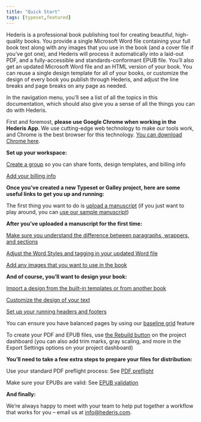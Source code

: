 ```yaml
---
title: "Quick Start"
tags: [typeset,featured]
---
```

 
<html><body><section data-type="chapter" class="hsecchapter" data-hederis-type="hsecchapter" id="quick-start" data-pi-attrs="id: quick-start; data-tags: typeset,featured;" role="doc-chapter" data-tags="typeset,featured" data-author-name=" " data-book-title=" " title="Quick Start"><p class="hblkp" data-hederis-type="hblkp" id="pIEqFQt8X">Hederis is a professional book publishing tool for creating beautiful, high-quality books. You provide a single Microsoft Word file containing your full book text along with any images that you use in the book (and a cover file if you&#8217;ve got one), and Hederis will process it automatically into a laid-out PDF, and a fully-accessible and standards-conformant EPUB file. You&#8217;ll also get an updated Microsoft Word file and an HTML version of your book. You can reuse a single design template for all of your books, or customize the design of every book you publish through Hederis, and adjust the line breaks and page breaks on any page as needed. </p><p class="hblkp" data-hederis-type="hblkp" id="pLVa9Plvr">In the navigation menu, you&#8217;ll see a list of all the topics in this documentation, which should also give you a sense of all the things you can do with Hederis.</p><p class="hblkp" data-hederis-type="hblkp" id="p7SmVqyan">First and foremost, <strong data-hederis-type="hspanstrong" id="piMIGgR1a">please use Google Chrome when working in the <strong class="hspanstrong" data-hederis-type="hspanstrong" id="ps0ir1dw3">Hederis App</strong></strong>. We use cutting-edge web technology to make our tools work, and Chrome is the best browser for this technology. <a href="https://www.google.com/chrome/" class="hspana" data-hederis-type="hspana" id="prkfkgSph">You can download Chrome here</a>.</p><p class="hblkp" data-hederis-type="hblkp" id="pEzM6zd1y"><strong class="hspanstrong" data-hederis-type="hspanstrong" id="p4rbXGTUy">Set up your workspace:</strong></p><p class="hblkp" data-hederis-type="hblkp" id="ppzlYE3lc"><a href="{% link _docs/about-groups.md %}" class="hspana" data-hederis-type="hspana" id="p0n3CsNSq">Create a group</a> so you can share fonts, design templates, and billing info</p><p class="hblkp" data-hederis-type="hblkp" id="pBRtPFpZd"><a href="{% link _docs/billing-info.md %}" class="hspana" data-hederis-type="hspana" id="pIefmTAl1">Add your billing info</a></p><p class="hblkp" data-hederis-type="hblkp" id="pEKVxncJ5"><strong class="hspanstrong" data-hederis-type="hspanstrong" id="pPdSalBSL">Once you&#8217;ve created a new Typeset or Galley project, here are some useful links to get you up and running:</strong></p><p class="hblkp" data-hederis-type="hblkp" id="pLzuGOoEE">The first thing you want to do is <a href="{% link _docs/upload-a-manuscript.md %}" class="hspana" data-hederis-type="hspana" id="pk6virHcO">upload a manuscript</a> (if you just want to play around, you can <a href="https://www.dropbox.com/s/xbllj9e3gp4m91o/picture-of-dorian-gray-tagged.docx?dl=0" class="hspana" data-hederis-type="hspana" id="pXo1Ryi01">use our sample manuscript</a>)</p><p class="hblkp" data-hederis-type="hblkp" id="poleZttR3"><strong class="hspanstrong" data-hederis-type="hspanstrong" id="prROae38q">After you&#8217;ve uploaded a manuscript for the first time:</strong></p><p class="hblkp" data-hederis-type="hblkp" id="p4944Wzcl"><a href="{% link _docs/semantic-tagging.md %}" class="hspana" data-hederis-type="hspana" id="p2QjRYJjx">Make sure you understand the difference between paragraphs, wrappers, and sections</a></p><p class="hblkp" data-hederis-type="hblkp" id="pB6fkV0GY"><a href="{% link _docs/fine-tune-styles.md %}" class="hspana" data-hederis-type="hspana" id="pXuZSWy3w">Adjust the Word Styles and tagging in your updated Word file</a></p><p class="hblkp" data-hederis-type="hblkp" id="pxyylDSxn"><a href="{% link _docs/upload-a-cover.md %}" class="hspana" data-hederis-type="hspana" id="pwQFDmJIE">Add any images that you want to use in the book</a></p><p class="hblkp" data-hederis-type="hblkp" id="pM5KwPFqp"><strong class="hspanstrong" data-hederis-type="hspanstrong" id="p9AGD4VQ2">And of course, you&#8217;ll want to design your book:</strong></p><p class="hblkp" data-hederis-type="hblkp" id="pkjN25bMA"><a href="{% link _docs/design-templates.md %}" class="hspana" data-hederis-type="hspana" id="pmWCK1VGj">Import a design from the built-in templates or from another book</a></p><p class="hblkp" data-hederis-type="hblkp" id="pNNy1TCHL"><a href="{% link _docs/typeset-text-design.md %}" class="hspana" data-hederis-type="hspana" id="pTD7roEOh">Customize the design of your text</a></p><p class="hblkp" data-hederis-type="hblkp" id="p3DQi4JSi"><a href="{% link _docs/typeset-master-pages.md %}" class="hspana" data-hederis-type="hspana" id="pCRVwDQdN">Set up your running headers and footers</a></p><p class="hblkp" data-hederis-type="hblkp" id="pGpxvk5vL">You can ensure you have balanced pages by using our <a href="{% link _docs/baseline-grid.md %}" class="hspana" data-hederis-type="hspana" id="pKlsgajL8">baseline grid</a> feature</p><p class="hblkp" data-hederis-type="hblkp" id="pcq2jqOLv">To create your PDF and EPUB files, use <a href="{% link _docs/builds.md %}" class="hspana" data-hederis-type="hspana" id="pYn1whq36">the Rebuild button</a> on the project dashboard (you can also add trim marks, gray scaling, and more in the Export Settings options on your project dashboard)</p><p class="hblkp" data-hederis-type="hblkp" id="pcsCnKrmG"><strong class="hspanstrong" data-hederis-type="hspanstrong" id="p7W01HHaR">You&#8217;ll need to take a few extra steps to prepare your files for distribution:</strong></p><p class="hblkp" data-hederis-type="hblkp" id="pvOCOySkR">Use your standard PDF preflight process: See <a href="{% link _docs/pdf-preflight.md %}" class="hspana" data-hederis-type="hspana" id="pzO4rPVtS">PDF preflight</a></p><p class="hblkp" data-hederis-type="hblkp" id="pscSds227">Make sure your EPUBs are valid: See <a href="{% link _docs/epub-validation.md %}" class="hspana" data-hederis-type="hspana" id="pgD5LquIi">EPUB validation</a></p><p class="hblkp" data-hederis-type="hblkp" id="p28sTAm85"><strong class="hspanstrong" data-hederis-type="hspanstrong" id="pFIkHyhar">And finally:</strong></p><p class="hblkp" data-hederis-type="hblkp" id="peRC4Nbjq">We&#8217;re always happy to meet with your team to help put together a workflow that works for you &#8211; email us at <a href="mailto:info@hederis.com" class="hspana" data-hederis-type="hspana" id="pHZ3FrL5u">info@hederis.com</a>. </p></section></body></html>
